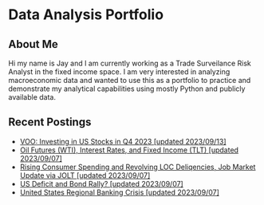 # Data Analysis Portfolio
## About Me
Hi my name is Jay and I am currently working as a Trade Surveilance Risk Analyst in the fixed income space. 
I am very interested in analyzing macroeconomic data and wanted to use this as a portfolio to practice and demonstrate my analytical capabilities using mostly Python and publicly available data.

## Recent Postings
- [VOO: Investing in US Stocks in Q4 2023 [updated 2023/09/13]](https://github.com/ki14jaeh/Data-Analysis-Portfolio/tree/main/20230913)
- [Oil Futures (WTI), Interest Rates, and Fixed Income (TLT) [updated 2023/09/07]](https://github.com/ki14jaeh/Data-Analysis-Portfolio/tree/main/20230907)
- [Rising Consumer Spending and Revolving LOC Deliqencies, Job Market Update via JOLT [updated 2023/09/07]](https://github.com/ki14jaeh/Data-Analysis-Portfolio/tree/main/20230906)
- [US Deficit and Bond Rally? [updated 2023/09/07]](https://github.com/ki14jaeh/Data-Analysis-Portfolio/tree/main/20230715)
- [United States Regional Banking Crisis [updated 2023/09/07]](https://github.com/ki14jaeh/Data-Analysis-Portfolio/tree/main/20220201)
